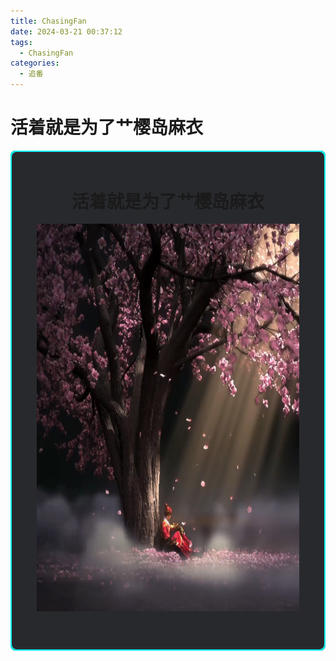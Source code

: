 ```yaml
---
title: ChasingFan
date: 2024-03-21 00:37:12
tags:
  - ChasingFan
categories:
  - 追番
---
```

# 活着就是为了艹樱岛麻衣
<!DOCTYPE html>
<html lang="en">

<head>
	<meta charset="UTF-8">
	<title>Animated Login Form</title>
	<style> 
</style>
</head>

<body>
	<div class="box" style="  position: relative;width: 100%;height: 800px;background: #1c1c1c;border-radius: 8px;overflow: hidden;">
		<form autocomplete="off" style=" box-shadow: 0 0 20px 19px aqua; position: absolute;inset: 2px;background: #28292d;padding: 50px 40px;border-radius: 8px;z-index: 2;display: flex;flex-direction: column;">
		<h1 style="margin: auto">活着就是为了艹樱岛麻衣</h1>
        <a  style="margin: auto"><img style="width:620px" height="620px" src="https://raw.githubusercontent.com/3309446352/Images/main/img/少年锦衣卫.jpg"/> </a>
       </form>
	</div>
</body>

</html>